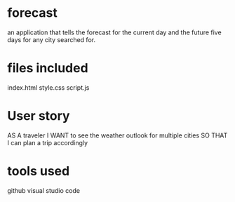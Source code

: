 # forecast
an application that tells the forecast for the current day and the future five days for any city searched for.

# files included
index.html
style.css
script.js

# User story
AS A traveler
I WANT to see the weather outlook for multiple cities
SO THAT I can plan a trip accordingly

# tools used
github
visual studio code